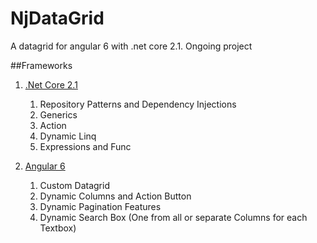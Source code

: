 # NjDataGrid
A datagrid for angular 6 with .net core 2.1. Ongoing project

##Frameworks

1. [.Net Core 2.1](https://www.microsoft.com/net/download)

    1. Repository Patterns and Dependency Injections
    2. Generics
    3. Action
    4. Dynamic Linq
    5. Expressions and Func
    
2. [Angular 6](https://angular.io)
    1. Custom Datagrid
    2. Dynamic Columns and Action Button
    3. Dynamic Pagination Features
    4. Dynamic Search Box (One from all or separate Columns for each Textbox)


